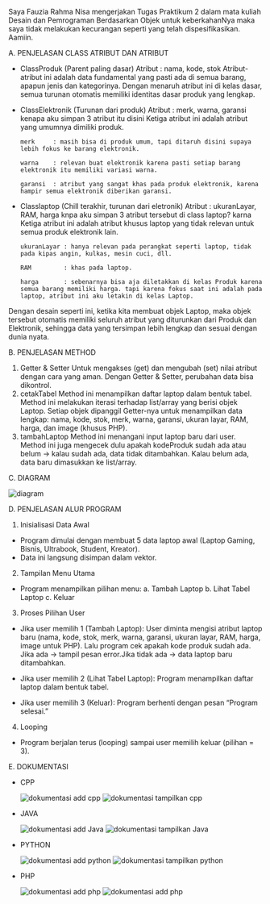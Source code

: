 Saya Fauzia Rahma Nisa mengerjakan Tugas Praktikum 2 dalam mata kuliah Desain dan Pemrograman Berdasarkan Objek untuk keberkahanNya maka saya tidak melakukan kecurangan seperti yang telah dispesifikasikan. Aamiin.


A. PENJELASAN CLASS ATRIBUT DAN ATRIBUT

- ClassProduk (Parent paling dasar)
Atribut : nama, kode, stok
Atribut-atribut ini adalah data fundamental yang pasti ada di semua barang, apapun jenis dan kategorinya. Dengan menaruh atribut ini di kelas dasar, semua turunan otomatis memiliki identitas dasar produk yang lengkap.

- ClassElektronik (Turunan dari produk)
Atribut  : merk, warna, garansi
kenapa aku simpan 3 atribut itu disini Ketiga atribut ini adalah atribut yang umumnya dimiliki produk.

      merk     : masih bisa di produk umum, tapi ditaruh disini supaya lebih fokus ke barang elektronik.
      
      warna    : relevan buat elektronik karena pasti setiap barang elektronik itu memiliki variasi warna.
      
      garansi  : atribut yang sangat khas pada produk elektronik, karena hampir semua elektronik diberikan garansi.

- Classlaptop (Chill terakhir, turunan dari eletronik)
Atribut  : ukuranLayar, RAM, harga
knpa aku simpan 3 atribut tersebut di class laptop? karna Ketiga atribut ini adalah atribut khusus laptop yang tidak relevan untuk semua produk elektronik lain.

      ukuranLayar : hanya relevan pada perangkat seperti laptop, tidak pada kipas angin, kulkas, mesin cuci, dll.
      
      RAM         : khas pada laptop.
      
      harga       : sebenarnya bisa aja diletakkan di kelas Produk karena semua barang memiliki harga. tapi karena fokus saat ini adalah pada laptop, atribut ini aku letakin di kelas Laptop.

Dengan desain seperti ini, ketika kita membuat objek Laptop, maka objek tersebut otomatis memiliki seluruh atribut yang diturunkan dari Produk dan Elektronik, sehingga data yang tersimpan lebih lengkap dan sesuai dengan dunia nyata.

B. PENJELASAN METHOD
1. Getter & Setter
   Untuk mengakses (get) dan mengubah (set) nilai atribut dengan cara yang aman. Dengan Getter & Setter, perubahan data bisa dikontrol.
2. cetakTabel
   Method ini menampilkan daftar laptop dalam bentuk tabel. Method ini melakukan iterasi terhadap list/array yang berisi objek Laptop. Setiap objek dipanggil Getter-nya untuk menampilkan data lengkap: nama, kode, stok, merk, warna, garansi, ukuran layar, RAM, harga, dan image (khusus PHP).
3. tambahLaptop
   Method ini menangani input laptop baru dari user. Method ini juga mengecek dulu apakah kodeProduk sudah ada atau belum → kalau sudah ada, data tidak ditambahkan. Kalau belum ada, data baru dimasukkan ke list/array.
   
C. DIAGRAM

![diagram](diagramTP2.png)

D. PENJELASAN ALUR PROGRAM
1. Inisialisasi Data Awal
- Program dimulai dengan membuat 5 data laptop awal (Laptop Gaming, Bisnis, Ultrabook, Student, Kreator).
- Data ini langsung disimpan dalam vektor.
  
2. Tampilan Menu Utama
- Program menampilkan pilihan menu:
  a. Tambah Laptop
  b. Lihat Tabel Laptop
  c. Keluar

3. Proses Pilihan User
- Jika user memilih 1 (Tambah Laptop): User diminta mengisi atribut laptop baru (nama, kode, stok, merk, warna, garansi, ukuran layar, RAM, harga, image untuk PHP). Lalu program cek apakah kode produk sudah ada. Jika ada → tampil pesan error.Jika tidak ada → data laptop baru ditambahkan.

- Jika user memilih 2 (Lihat Tabel Laptop): Program menampilkan daftar laptop dalam bentuk tabel.

- Jika user memilih 3 (Keluar): Program berhenti dengan pesan “Program selesai.”

4. Looping
- Program berjalan terus (looping) sampai user memilih keluar (pilihan = 3).

E. DOKUMENTASI
- CPP
  
  ![dokumentasi add cpp](CPP/Dokumentasi/cpp_add.png)
  ![dokumentasi tampilkan cpp](CPP/Dokumentasi/cpp_tampilkan.png)

- JAVA
  
  ![dokumentasi add Java](JAVA/Dokumentasi/java_add.png)
  ![dokumentasi tampilkan Java](JAVA/Dokumentasi/java_tampilkan.png)

- PYTHON

  ![dokumentasi add python](PYTHON/Dokumentasi/python_add.png)
  ![dokumentasi tampilkan python](PYTHON/Dokumentasi/python_tampilkan.png)

- PHP

  ![dokumentasi add php](PHP/Dokumentasi/php_addBerhasil.png)
  ![dokumentasi add php](PHP/Dokumentasi/php_addGagal.png)
  
  
